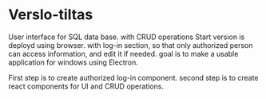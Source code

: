 # Verslo-tiltas
User interface for SQL data base. with CRUD operations
Start version is deployd using browser. with log-in section, so that only authorized person can access information, and edit it if needed.
goal is to make a usable application for windows using Electron.

First step is to create authorized log-in component.
second step is to create react components for UI and CRUD operations.
